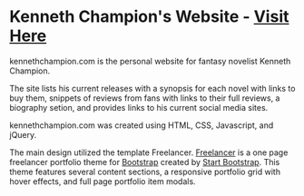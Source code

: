 # Kenneth Champion's Website - [Visit Here](http://www.kennethchampion.com/)

kennethchampion.com is the personal website for fantasy novelist Kenneth Champion.

The site lists his current releases with a synopsis for each novel with links to buy them, snippets of reviews from fans with links to their full reviews, a biography setion, and provides links to his current social media sites.

kennethchampion.com was created using HTML, CSS, Javascript, and jQuery.

The main design utilized the template Freelancer. [Freelancer](http://startbootstrap.com/template-overviews/freelancer/) is a one page freelancer portfolio theme for [Bootstrap](http://getbootstrap.com/) created by [Start Bootstrap](http://startbootstrap.com/). This theme features several content sections, a responsive portfolio grid with hover effects, and full page portfolio item modals.
